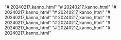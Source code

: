 "# 20240217_kanno_html" 
"# 20240217_kanno_html" 
"# 20240217_kanno_html" 
"# 20240217_kanno_html" 
"# 20240217_kanno_html" 
"# 20240217_kanno_html" 
"# 20240217_kanno_html" 
"# 20240217_kanno_html" 
"# 20240217_kanno_html" 
"# 20240217_kanno_html" 
"# 20240217_kanno_html" 
